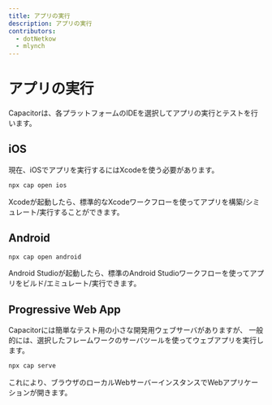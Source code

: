 ```yaml
---
title: アプリの実行
description: アプリの実行
contributors:
  - dotNetkow
  - mlynch
---
```


# アプリの実行

Capacitorは、各プラットフォームのIDEを選択してアプリの実行とテストを行います。

## iOS

現在、iOSでアプリを実行するにはXcodeを使う必要があります。

```bash
npx cap open ios
```

Xcodeが起動したら、標準的なXcodeワークフローを使ってアプリを構築/シミュレート/実行することができます。

## Android

```bash
npx cap open android
```

Android Studioが起動したら、標準のAndroid Studioワークフローを使ってアプリをビルド/エミュレート/実行できます。

## Progressive Web App

Capacitorには簡単なテスト用の小さな開発用ウェブサーバがありますが、
一般的には、選択したフレームワークのサーバツールを使ってウェブアプリを実行します。

```bash
npx cap serve
```

これにより、ブラウザのローカルWebサーバーインスタンスでWebアプリケーションが開きます。
